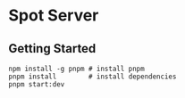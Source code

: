 # Spot Server

## Getting Started

```shell
npm install -g pnpm # install pnpm
pnpm install        # install dependencies
pnpm start:dev
```
